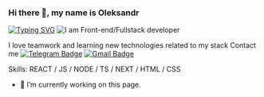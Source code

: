 ### Hi there 👋, my name is Oleksandr
[![Typing SVG](https://readme-typing-svg.herokuapp.com?color=%2336BCF7&lines=I+am+Front-end/Fullstack+developer)](https://git.io/typing-svg)
![I am Front-end/Fullstack developer](https://media.giphy.com/media/Y4ak9Ki2GZCbJxAnJD/giphy.gif)

I love teamwork and learning new technologies related to my stack
Сontact me
[![Telegram Badge](https://img.shields.io/badge/-o_pikush-blue?style=flat&logo=Telegram&logoColor=white)](https://t.me/o_pikush) [![Gmail Badge](https://img.shields.io/badge/-Gmail-red?style=flat&logo=Gmail&logoColor=white)](mailto:pikush.oleksandr@gmail.com)

Skills: REACT / JS / NODE / TS / NEXT / HTML / CSS

- 🔭 I’m currently working on this page. 

<!--
**ViyBabay/ViyBabay** is a ✨ _special_ ✨ repository because its `README.md` (this file) appears on your GitHub profile.

Here are some ideas to get you started:

- 🔭 I’m currently working on ...
- 🌱 I’m currently learning ...
- 👯 I’m looking to collaborate on ...
- 🤔 I’m looking for help with ...
- 💬 Ask me about ...
- 📫 How to reach me: ...
- 😄 Pronouns: ...
- ⚡ Fun fact: ...
-->
